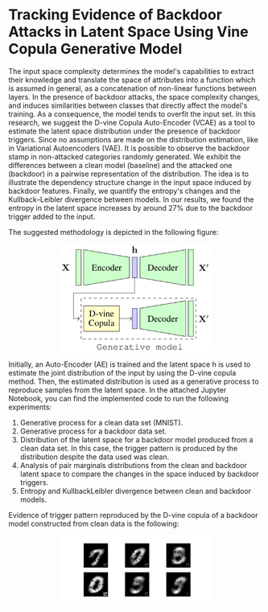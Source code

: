 # Tracking Evidence of Backdoor Attacks in Latent Space Using Vine Copula Generative Model

The input space complexity determines the model's capabilities to extract their knowledge and translate the space of attributes into a function which is assumed in general, as a concatenation of non-linear functions between layers. In the presence of backdoor attacks, the space complexity changes, and induces similarities between classes that directly affect the model's training. As a consequence, the model tends to overfit the input set. In this research, we suggest the D-vine Copula Auto-Encoder (VCAE) as a tool to estimate the latent space distribution under the presence of backdoor triggers. Since no assumptions are made on the distribution estimation, like in Variational Autoencoders (VAE). It is possible to observe the backdoor stamp in non-attacked categories randomly generated. We exhibit the differences between a clean model (baseline) and the attacked one (backdoor) in a pairwise representation of the distribution. The idea is to illustrate the dependency structure change in the input space induced by backdoor features. Finally, we quantify the entropy's changes and the Kullback–Leibler divergence between models. In our results, we found the entropy in the latent space increases by around 27\% due to the backdoor trigger added to the input. 

The suggested methodology is depicted in the following figure:
<center><img src="DvineCopula.png" alt="D-vine copula AE" width="300"/></center>

Initially, an Auto-Encoder (AE) is trained and the latent space h is used to estimate the joint distribution of the input by using the D-vine copula method. Then, the estimated distribution is used as a generative process to reproduce samples from the latent space. In the attached Jupyter Notebook, you can find the implemented code to run the following experiments:

1. Generative process for a clean data set (MNIST).
2. Generative process for a backdoor data set.
3. Distribution of the latent space for a backdoor model produced from a clean data set. In this case, the trigger pattern is produced by the distribution despite the data used was clean.
4. Analysis of pair marginals distributions from the clean and backdoor latent space to compare the changes in the space induced by backdoor triggers.
5. Entropy and KullbackLeibler divergence between clean and backdoor models.

Evidence of trigger pattern reproduced by the D-vine copula of a backdoor model constructed from clean data is the following:
<center><img src="backdoor_evidence.png" alt="D-vine copula AE" width="300"/></center>

